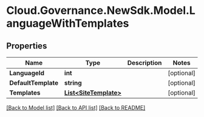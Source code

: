 # Cloud.Governance.NewSdk.Model.LanguageWithTemplates
## Properties

Name | Type | Description | Notes
------------ | ------------- | ------------- | -------------
**LanguageId** | **int** |  | [optional] 
**DefaultTemplate** | **string** |  | [optional] 
**Templates** | [**List&lt;SiteTemplate&gt;**](SiteTemplate.md) |  | [optional] 

[[Back to Model list]](../README.md#documentation-for-models) [[Back to API list]](../README.md#documentation-for-api-endpoints) [[Back to README]](../README.md)

